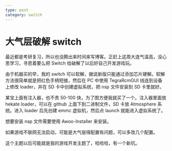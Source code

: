 ```yaml
---
type: post
category: switch
---
```


# 大气层破解 switch

最近都是考研复习，所以也没腾出来时间来写博客。正赶上这周大连气温高，没心思学习，寻思着要么把 Switch 给破解了以后好自己开发游戏玩。

由于机器买的早，我的 switch 可以软解，据说新版只能通过添加芯片硬解。软解方法很简单就是把红色手柄短接，然后在 PC 中使用 TegraRcmGUI 线连到设备上修改 loader，并在 SD 卡中创建虚拟系统，把 nsp 文件安装到 SD 卡里就好。

某宝上面有注入器，也不贵 50-100 快，为了图方便我就买了一个。注入器里面放 hekate loader，可以在 github 上面下到二进制文件，SD 卡放 Atmosphere 系统。进入 loader 后先创建 emmc 虚拟机，然后点 launch 就能进入虚拟系统了。

想要安装 nsp 文件需要使用 Awoo-Installer 来安装。

如果游戏不联网无法启动，可能是大气层得配置有问题，可以多改几个配置。

这个主题以后可能就是我的游戏开发主题了，哈哈哈，有一个新坑。
